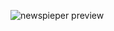 

![newspieper preview](https://user-images.githubusercontent.com/107755209/201971010-938367a3-565b-48f8-9fbf-74f600c7bdbe.png)
